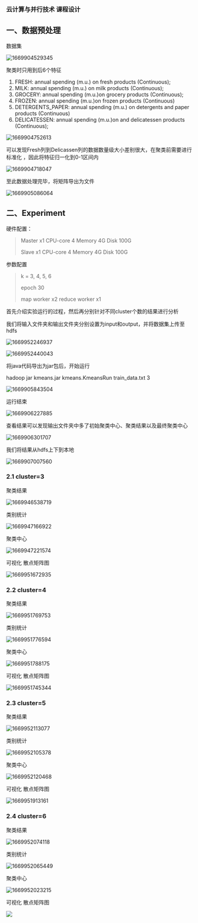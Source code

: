 ### 云计算与并行技术 课程设计
## 一、数据预处理

数据集

![1669904529345](course-report.assets/1669904529345.png)



聚类时只用到后6个特征

1) FRESH: annual spending (m.u.) on fresh products (Continuous);
2) MILK: annual spending (m.u.) on milk products (Continuous);
3) GROCERY: annual spending (m.u.)on grocery products (Continuous);
4) FROZEN: annual spending (m.u.)on frozen products (Continuous)
5) DETERGENTS_PAPER: annual spending (m.u.) on detergents and paper products (Continuous)
6) DELICATESSEN: annual spending (m.u.)on and delicatessen products (Continuous); 

![1669904752613](course-report.assets/1669904752613.png)

 

可以发现Fresh列到Delicassen列的数据数量级大小差别很大，在聚类前需要进行标准化 ，因此将特征归一化到0-1区间内

![1669904718047](course-report.assets/1669904718047.png)



至此数据处理完毕，将矩阵导出为文件

![1669905086064](course-report.assets/1669905086064.png)



## 二、Experiment

硬件配置：

> Master x1  CPU-core 4  Memory 4G Disk 100G
>
> Slave    x1  CPU-core 4  Memory 4G Disk 100G

参数配置

> k = 3, 4, 5, 6
>
> epoch 30
>
> map worker x2  reduce worker x1



首先介绍实验运行的过程，然后再分别针对不同cluster个数的结果进行分析



我们将输入文件夹和输出文件夹分别设置为input和output，并将数据集上传至hdfs

![1669952246937](course-report.assets/1669952246937.png)



![1669952440043](course-report.assets/1669952440043.png)



将java代码导出为jar包后，开始运行

hadoop jar kmeans.jar kmeans.KmeansRun train_data.txt 3 

![1669905843504](course-report.assets/1669905843504.png)



运行结束

![1669906227885](course-report.assets/1669906227885.png)



查看结果可以发现输出文件夹中多了初始聚类中心、聚类结果以及最终聚类中心

![1669906301707](course-report.assets/1669906301707.png)



我们将结果从hdfs上下到本地

![1669907007560](course-report.assets/1669907007560.png)



### 2.1 cluster=3

聚类结果

![1669946538719](course-report.assets/1669946538719.png)

类别统计

![1669947166922](course-report.assets/1669947166922.png)

聚类中心

![1669947221574](course-report.assets/1669947221574.png)

可视化 散点矩阵图

![1669951672935](course-report.assets/1669951672935.png)



### 2.2 cluster=4

聚类结果

![1669951769753](course-report.assets/1669951769753.png)

类别统计

![1669951776594](course-report.assets/1669951776594.png)

聚类中心

![1669951788175](course-report.assets/1669951788175.png)

可视化 散点矩阵图

![1669951745344](course-report.assets/1669951745344.png)



### 2.3 cluster=5

聚类结果

![1669952113077](course-report.assets/1669952113077.png)

类别统计

![1669952105378](course-report.assets/1669952105378.png)

聚类中心

![1669952120468](course-report.assets/1669952120468.png)

可视化 散点矩阵图

![1669951913161](course-report.assets/1669951913161.png)



### 2.4 cluster=6

聚类结果

![1669952074118](course-report.assets/1669952074118.png)

类别统计

![1669952065449](course-report.assets/1669952065449.png)

聚类中心

![1669952023215](course-report.assets/1669952023215.png)

可视化 散点矩阵图

![](course-report.assets/1669952057897.png)

